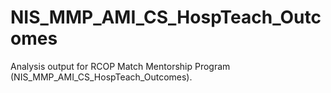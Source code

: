 # NIS_MMP_AMI_CS_HospTeach_Outcomes
Analysis output for RCOP Match Mentorship Program (NIS_MMP_AMI_CS_HospTeach_Outcomes).
